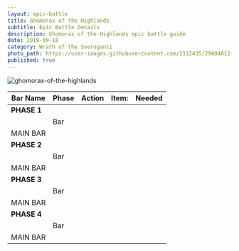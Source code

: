 ```yaml
---
layout: epic-battle
title: Ghomorax of the Highlands
subtitle: Epic Battle Details
description: Ghomorax of the Highlands epic battle guide 
date: 2019-09-18
category: Wrath of the Sveruganti
photo_path: https://user-images.githubusercontent.com/2112435/29604612-471e6b1e-87a5-11e7-9302-ad530f8782d9.png
published: true
---
```

![ghomorax-of-the-highlands](https://user-images.githubusercontent.com/2112435/29605581-a3c7526a-87a8-11e7-96bb-676192d0f6f7.png)
 
| Bar Name | Phase | Action | Item: | Needed |
| --- | --- | --- | --- | --- |
| __PHASE 1__ | | | | |
| | Bar | | | |
| MAIN BAR | | | | |
| __PHASE 2__ | | | | |
| | Bar | | | |
| MAIN BAR | | | | |
| __PHASE 3__ | | | | |
| | Bar | | | |
| MAIN BAR | | | | |
| __PHASE 4__ | | | | |
| | Bar | | | |
| MAIN BAR | | | | |
